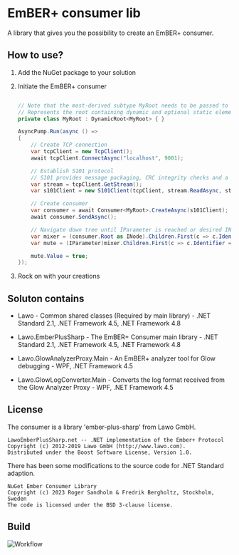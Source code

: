 # EmBER+ consumer lib

A library that gives you the possibility to create an EmBER+ consumer.

## How to use?

1. Add the NuGet package to your solution
2. Initiate the EmBER+ consumer

    ```csharp

    // Note that the most-derived subtype MyRoot needs to be passed to the generic base class.
    // Represents the root containing dynamic and optional static elements in the object tree accessible through Consumer<TRoot>.Root
    private class MyRoot : DynamicRoot<MyRoot> { }

    AsyncPump.Run(async () =>
    {
        // Create TCP connection
        var tcpClient = new TcpClient();
        await tcpClient.ConnectAsync("localhost", 9001);

        // Establish S101 protocol
        // S101 provides message packaging, CRC integrity checks and a keep-alive mechanism.
        var stream = tcpClient.GetStream();
        var s101Client = new S101Client(tcpClient, stream.ReadAsync, stream.WriteAsync);

        // Create consumer
        var consumer = await Consumer<MyRoot>.CreateAsync(s101Client);
        await consumer.SendAsync();

        // Navigate down tree until IParameter is reached or desired INode
        var mixer = (consumer.Root as INode).Children.First(c => c.Identifier == "MixerEmberIdentifier");
        var mute = (IParameter)mixer.Children.First(c => c.Identifier == "Mute");

        mute.Value = true;
    });
    ```

3. Rock on with your creations

## Soluton contains

- Lawo - Common shared classes (Required by main library) - .NET Standard 2.1, .NET Framework 4.5, .NET Framework 4.8
- Lawo.EmberPlusSharp - The EmBER+ Consumer main library - .NET Standard 2.1, .NET Framework 4.5, .NET Framework 4.8

- Lawo.GlowAnalyzerProxy.Main - An EmBER+ analyzer tool for Glow debugging - WPF, .NET Framework 4.5
- Lawo.GlowLogConverter.Main - Converts the log format received from the Glow Analyzer Proxy - WPF, .NET Framework 4.5

## License

The consumer is a library 'ember-plus-sharp' from Lawo GmbH.

```code
LawoEmberPlusSharp.net -- .NET implementation of the Ember+ Protocol
Copyright (c) 2012-2019 Lawo GmbH (http://www.lawo.com).
Distributed under the Boost Software License, Version 1.0.
```

There has been some modifications to the source code for .NET Standard adaption.

```code
NuGet Ember Consumer Library
Copyright (c) 2023 Roger Sandholm & Fredrik Bergholtz, Stockholm, Sweden
The code is licensed under the BSD 3-clause license.
```

## Build

![Workflow](../../../workflows/ContinuousIntegration%20Release%20NuGet/badge.svg)
